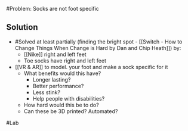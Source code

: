 #Problem: Socks are not foot specific

## Solution
- #Solved  at least partially (finding the bright spot - [[Switch - How to Change Things When Change is Hard by Dan and Chip Heath]]) by:
	- [[Nike]] right and left feet
	- Toe socks have right and left feet
- [[VR & AR]] to model. your foot and make a sock specific for it
	- What benefits would this have? 
		- Longer lasting?
		- Better performance?
		- Less stink?
		- Help people with disabilities?
	- How hard would this be to do?
	- Can these be 3D printed? Automated?

#Lab 